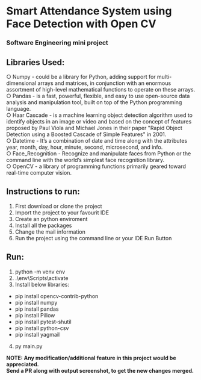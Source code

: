 # Smart Attendance System using Face Detection with Open CV

### Software Engineering mini project 

## Libraries Used:
○ Numpy - could be a library for Python, adding support for multi-dimensional arrays and
matrices, in conjunction with an enormous assortment of high-level mathematical functions to
operate on these arrays. \
○ Pandas - is a fast, powerful, flexible, and easy to use open-source data analysis and
manipulation tool, built on top of the Python programming language. \
○ Haar Cascade - is a machine learning object detection algorithm used to identify objects in
an image or video and based on the concept of features proposed by Paul Viola and Michael
Jones in their paper "Rapid Object Detection using a Boosted Cascade of Simple Features" in
2001. \
○ Datetime - It’s a combination of date and time along with the attributes year, month, day,
hour, minute, second, microsecond, and info. \
○ Face_Recognition - Recognize and manipulate faces from Python or the command line
with the world’s simplest face recognition library. \
○ OpenCV - a library of programming functions primarily geared toward real-time
computer vision.

## Instructions to run:
1. First download or clone the project
2. Import the project to your favourit IDE
3. Create an python enviroment
4. Install all the packages
5. Change the mail information
6. Run the project using the command line or your IDE Run Button

## Run:
1. python -m venv env
2. .\env\Scripts\activate
3. Install below libraries:
- pip install opencv-contrib-python
- pip install numpy
- pip install pandas
- pip install Pillow
- pip install pytest-shutil
- pip install python-csv
- pip install yagmail
4. py main.py 





**NOTE: Any modification/additional feature in this project would be appreciated. \
Send a PR along with output screenshot, to get the new changes merged.**
